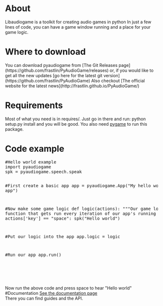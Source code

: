 <title>Readme for pyaudiogame</title>


<h1>About</h1>
Libaudiogame is a toolkit for creating audio games in python  
In just a few lines of code, you can have a game window running and a place for your game logic.  
<h1>Where to download</h1>
You can download pyaudiogame from
[The Git Releases page](https://github.com/frastlin/PyAudioGame/releases)  
or, if you would like to get all the new updates  
[go here for the latest git version](https://github.com/frastlin/PyAudioGame)  
Also checkout  
[The official website for the latest news](http://frastlin.github.io/PyAudioGame/)

<h1>Requirements</h1>
Most of what you need is in requires/. Just go in there and run:  
python setup.py install  
and you will be good.  
You also need
<a href="http://pygame.org/download.shtml">pygame</a>
to run this package.

<h1>Code example</h1>
<pre>
#Hello world example
import pyaudiogame
spk = pyaudiogame.speech.speak

#First create a basic app
app = pyaudiogame.App("My hello world app")

#Now make some game logic
def logic(actions):
	"""Our game logic function that gets run every iteration of our app's running loop"""
	if actions['key'] == "space":
		spk("Hello world")

#Put our logic into the app
app.logic = logic

#Run our app
app.run()
</pre>  
<br/><br/>  

Now run the above code and press space to hear "Hello world"  
#Documentation
[See the documentation page](documentation/documentation.html)  
There you can find guides and the API.